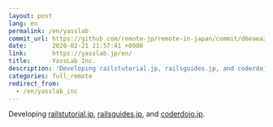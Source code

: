 ```yaml
---
layout: post
lang: en
permalink: /en/yasslab
commit_url: https://github.com/remote-jp/remote-in-japan/commit/d6eaea26bfba7ae03c72d9d53994f74e587bb53b
date:       2020-02-21 21:57:41 +0900
link:       https://yasslab.jp/en/
title:      YassLab Inc.
description: 'Developing railstutorial.jp, railsguides.jp, and coderdojo.jp.'
categories: full_remote
redirect_from:
  - /en/yasslab_inc
---
```


<p>Developing <a href="https://railstutorial.jp/">railstutorial.jp</a>, <a href="https://railsguides.jp/">railsguides.jp</a>, and <a href="https://coderdojo.jp/">coderdojo.jp</a>.</p>
